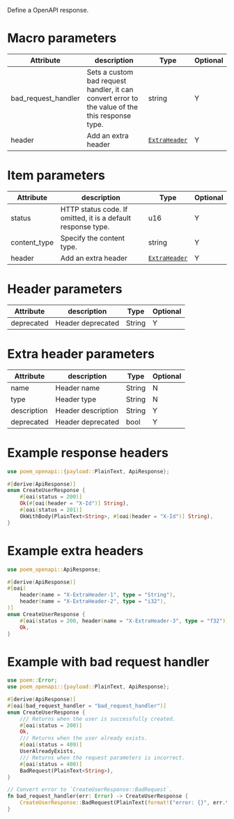 Define a OpenAPI response.

# Macro parameters

| Attribute           | description                                                                                     | Type                                                       | Optional |
|---------------------|-------------------------------------------------------------------------------------------------|------------------------------------------------------------|----------|
| bad_request_handler | Sets a custom bad request handler, it can convert error to the value of the this response type. | string                                                     | Y        |
| header              | Add an extra header                                                                             | [`ExtraHeader`](macro@ApiResponse#extra-header-parameters) | Y        |

# Item parameters

| Attribute    | description                                                  | Type                                                       | Optional |
|--------------|--------------------------------------------------------------|------------------------------------------------------------|----------|
| status       | HTTP status code. If omitted, it is a default response type. | u16                                                        | Y        |
| content_type | Specify the content type.                                    | string                                                     | Y        |
| header       | Add an extra header                                          | [`ExtraHeader`](macro@ApiResponse#extra-header-parameters) | Y        |

# Header parameters

| Attribute  | description       | Type   | Optional |
|------------|-------------------|--------|----------|
| deprecated | Header deprecated | String | Y        |

# Extra header parameters

| Attribute     | description                                            | Type   | Optional |
|---------------|--------------------------------------------------------|--------|----------|
| name          | Header name                                            | String | N        |
| type          | Header type                                            | String | N        |
| description   | Header description                                     | String | Y        |
| deprecated    | Header deprecated                                      | bool   | Y        |

# Example response headers

```rust
use poem_openapi::{payload::PlainText, ApiResponse};

#[derive(ApiResponse)]
enum CreateUserResponse {
    #[oai(status = 200)]
    Ok(#[oai(header = "X-Id")] String),
    #[oai(status = 201)]
    OkWithBody(PlainText<String>, #[oai(header = "X-Id")] String),
}
```

# Example extra headers

```rust
use poem_openapi::ApiResponse;

#[derive(ApiResponse)]
#[oai(
    header(name = "X-ExtraHeader-1", type = "String"),
    header(name = "X-ExtraHeader-2", type = "i32"),
)]
enum CreateUserResponse {
    #[oai(status = 200, header(name = "X-ExtraHeader-3", type = "f32"))]
    Ok,
}
```

# Example with bad request handler

```rust
use poem::Error;
use poem_openapi::{payload::PlainText, ApiResponse};

#[derive(ApiResponse)]
#[oai(bad_request_handler = "bad_request_handler")]
enum CreateUserResponse {
    /// Returns when the user is successfully created.
    #[oai(status = 200)]
    Ok,
    /// Returns when the user already exists.
    #[oai(status = 409)]
    UserAlreadyExists,
    /// Returns when the request parameters is incorrect.
    #[oai(status = 400)]
    BadRequest(PlainText<String>),
}

// Convert error to `CreateUserResponse::BadRequest`.
fn bad_request_handler(err: Error) -> CreateUserResponse {
    CreateUserResponse::BadRequest(PlainText(format!("error: {}", err.to_string())))
}
```